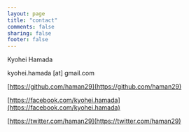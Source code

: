 ```yaml
---
layout: page
title: "contact"
comments: false
sharing: false
footer: false
---
```

Kyohei Hamada

kyohei.hamada [at] gmail.com

[https://github.com/haman29](https://github.com/haman29)

[https://facebook.com/kyohei.hamada](https://facebook.com/kyohei.hamada)

[https://twitter.com/haman29](https://twitter.com/haman29)
